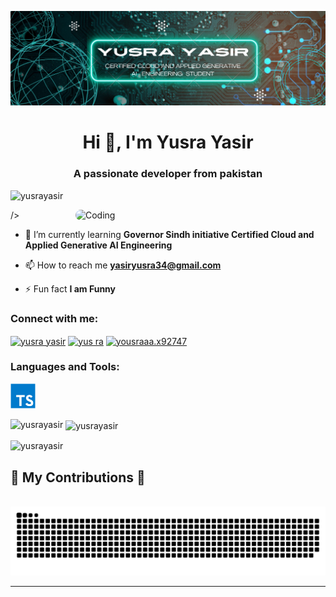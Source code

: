 ![logo]( https://github.com/YusraYasir/YusraYasir/blob/main/Orange%20Modern%20Technology%20LinkedIn%20Banner.png )
<h1 align="center">Hi 👋, I'm Yusra Yasir</h1>
<h3 align="center">A passionate developer from pakistan</h3>
<p align="left"> <img src="https://komarev.com/ghpvc/?username=yusrayasir&label=Profile%20views&color=0e75b6&style=flat" alt="yusrayasir" /> </p>

<img align="right" alt="Coding" width="400" style="border-radius:20px;"
	src=https://mir-s3-cdn-cf.behance.net/project_modules/disp/601014116770475.6068beff4640a.gif>/>

- 🌱 I’m currently learning **Governor Sindh initiative Certified Cloud and Applied Generative AI Engineering**

- 📫 How to reach me **yasiryusra34@gmail.com**

- ⚡ Fun fact **I am Funny**

<h3 align="left">Connect with me:</h3>
<p align="left">
<a href="https://linkedin.com/in/yusra yasir" target="blank"><img align="center" src="https://raw.githubusercontent.com/rahuldkjain/github-profile-readme-generator/master/src/images/icons/Social/linked-in-alt.svg" alt="yusra yasir" height="30" width="40" /></a>
<a href="https://fb.com/yus ra" target="blank"><img align="center" src="https://raw.githubusercontent.com/rahuldkjain/github-profile-readme-generator/master/src/images/icons/Social/facebook.svg" alt="yus ra" height="30" width="40" /></a>
<a href="https://instagram.com/yousraaa.x92747" target="blank"><img align="center" src="https://raw.githubusercontent.com/rahuldkjain/github-profile-readme-generator/master/src/images/icons/Social/instagram.svg" alt="yousraaa.x92747" height="30" width="40" /></a>
</p>


<h3 align="left">Languages and Tools:</h3>
<p align="left"> <a href="https://www.typescriptlang.org/" target="_blank" rel="noreferrer"> <img src="https://raw.githubusercontent.com/devicons/devicon/master/icons/typescript/typescript-original.svg" alt="typescript" width="40" height="40"/> </a> </p>

<p><img align="left" src="https://github-readme-stats.vercel.app/api/top-langs?username=yusrayasir&show_icons=true&locale=en&layout=compact" alt="yusrayasir" /></p>

<p>&nbsp;<img align="center" src="https://github-readme-stats.vercel.app/api?username=yusrayasir&show_icons=true&locale=en" alt="yusrayasir" /></p>

<p><img align="center" src="https://github-readme-streak-stats.herokuapp.com/?user=yusrayasir&" alt="yusrayasir" /></p>

<h2>🐍 My Contributions 🐍</h2>
  <br>
  <img alt="snake eating my contributions" src="https://raw.githubusercontent.com/salesp07/salesp07/output/github-contribution-grid-snake.svg" />
<hr>


